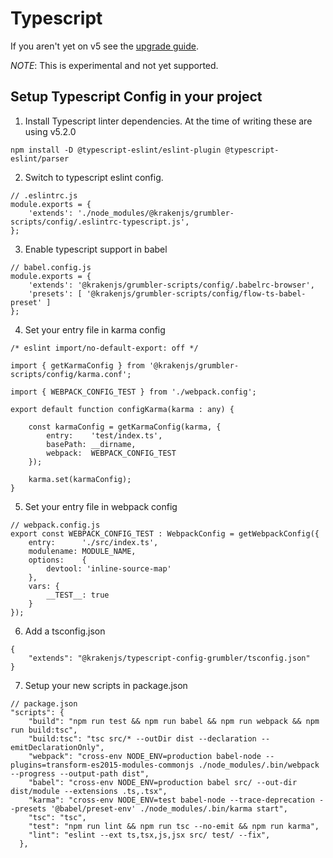 # Typescript

If you aren't yet on v5 see the [upgrade guide](./UPGRADE.md).

_NOTE_: This is experimental and not yet supported.

## Setup Typescript Config in your project

1. Install Typescript linter dependencies. At the time of writing these are using v5.2.0

```shell
npm install -D @typescript-eslint/eslint-plugin @typescript-eslint/parser
```

2. Switch to typescript eslint config.

```
// .eslintrc.js
module.exports = {
    'extends': './node_modules/@krakenjs/grumbler-scripts/config/.eslintrc-typescript.js',
};
```

3. Enable typescript support in babel

```
// babel.config.js
module.exports = {
    'extends': '@krakenjs/grumbler-scripts/config/.babelrc-browser',
    'presets': [ '@krakenjs/grumbler-scripts/config/flow-ts-babel-preset' ]
};
```

4. Set your entry file in karma config

```
/* eslint import/no-default-export: off */

import { getKarmaConfig } from '@krakenjs/grumbler-scripts/config/karma.conf';

import { WEBPACK_CONFIG_TEST } from './webpack.config';

export default function configKarma(karma : any) {

    const karmaConfig = getKarmaConfig(karma, {
        entry:    'test/index.ts',
        basePath: __dirname,
        webpack:  WEBPACK_CONFIG_TEST
    });

    karma.set(karmaConfig);
}
```

5. Set your entry file in webpack config

```
// webpack.config.js
export const WEBPACK_CONFIG_TEST : WebpackConfig = getWebpackConfig({
    entry:      './src/index.ts',
    modulename: MODULE_NAME,
    options:    {
        devtool: 'inline-source-map'
    },
    vars: {
        __TEST__: true
    }
});
```

6. Add a tsconfig.json

```
{
    "extends": "@krakenjs/typescript-config-grumbler/tsconfig.json"
}
```

7. Setup your new scripts in package.json

```
// package.json
"scripts": {
    "build": "npm run test && npm run babel && npm run webpack && npm run build:tsc",
    "build:tsc": "tsc src/* --outDir dist --declaration --emitDeclarationOnly",
    "webpack": "cross-env NODE_ENV=production babel-node --plugins=transform-es2015-modules-commonjs ./node_modules/.bin/webpack --progress --output-path dist",
    "babel": "cross-env NODE_ENV=production babel src/ --out-dir dist/module --extensions .ts,.tsx",
    "karma": "cross-env NODE_ENV=test babel-node --trace-deprecation --presets '@babel/preset-env' ./node_modules/.bin/karma start",
    "tsc": "tsc",
    "test": "npm run lint && npm run tsc --no-emit && npm run karma",
    "lint": "eslint --ext ts,tsx,js,jsx src/ test/ --fix",
  },
```
